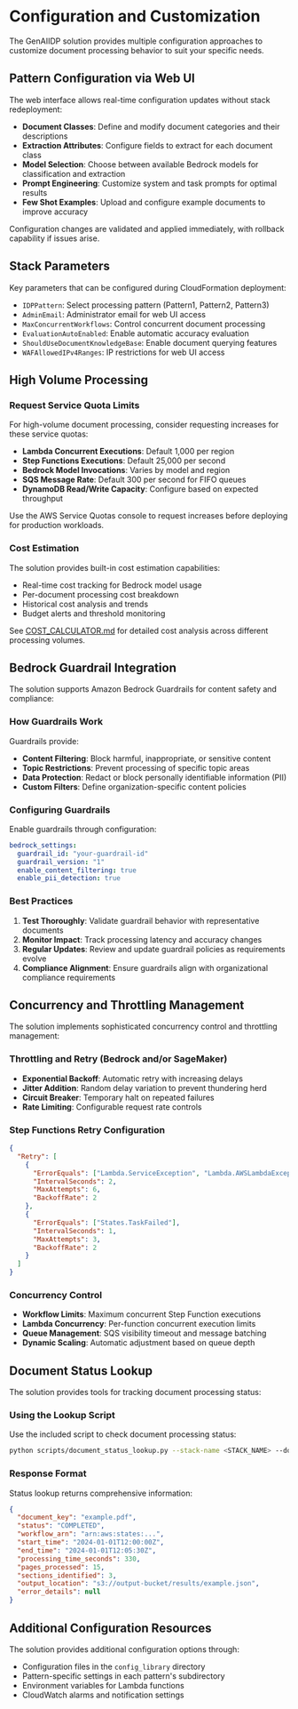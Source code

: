 # Configuration and Customization

The GenAIIDP solution provides multiple configuration approaches to customize document processing behavior to suit your specific needs.

## Pattern Configuration via Web UI

The web interface allows real-time configuration updates without stack redeployment:

- **Document Classes**: Define and modify document categories and their descriptions
- **Extraction Attributes**: Configure fields to extract for each document class
- **Model Selection**: Choose between available Bedrock models for classification and extraction
- **Prompt Engineering**: Customize system and task prompts for optimal results
- **Few Shot Examples**: Upload and configure example documents to improve accuracy

Configuration changes are validated and applied immediately, with rollback capability if issues arise.

## Stack Parameters

Key parameters that can be configured during CloudFormation deployment:

- `IDPPattern`: Select processing pattern (Pattern1, Pattern2, Pattern3)
- `AdminEmail`: Administrator email for web UI access
- `MaxConcurrentWorkflows`: Control concurrent document processing
- `EvaluationAutoEnabled`: Enable automatic accuracy evaluation
- `ShouldUseDocumentKnowledgeBase`: Enable document querying features
- `WAFAllowedIPv4Ranges`: IP restrictions for web UI access

## High Volume Processing

### Request Service Quota Limits

For high-volume document processing, consider requesting increases for these service quotas:

- **Lambda Concurrent Executions**: Default 1,000 per region
- **Step Functions Executions**: Default 25,000 per second
- **Bedrock Model Invocations**: Varies by model and region
- **SQS Message Rate**: Default 300 per second for FIFO queues
- **DynamoDB Read/Write Capacity**: Configure based on expected throughput

Use the AWS Service Quotas console to request increases before deploying for production workloads.

### Cost Estimation

The solution provides built-in cost estimation capabilities:

- Real-time cost tracking for Bedrock model usage
- Per-document processing cost breakdown
- Historical cost analysis and trends
- Budget alerts and threshold monitoring

See [COST_CALCULATOR.md](../COST_CALCULATOR.md) for detailed cost analysis across different processing volumes.

## Bedrock Guardrail Integration

The solution supports Amazon Bedrock Guardrails for content safety and compliance:

### How Guardrails Work

Guardrails provide:
- **Content Filtering**: Block harmful, inappropriate, or sensitive content
- **Topic Restrictions**: Prevent processing of specific topic areas
- **Data Protection**: Redact or block personally identifiable information (PII)
- **Custom Filters**: Define organization-specific content policies

### Configuring Guardrails

Enable guardrails through configuration:

```yaml
bedrock_settings:
  guardrail_id: "your-guardrail-id"
  guardrail_version: "1"
  enable_content_filtering: true
  enable_pii_detection: true
```

### Best Practices

1. **Test Thoroughly**: Validate guardrail behavior with representative documents
2. **Monitor Impact**: Track processing latency and accuracy changes
3. **Regular Updates**: Review and update guardrail policies as requirements evolve
4. **Compliance Alignment**: Ensure guardrails align with organizational compliance requirements

## Concurrency and Throttling Management

The solution implements sophisticated concurrency control and throttling management:

### Throttling and Retry (Bedrock and/or SageMaker)

- **Exponential Backoff**: Automatic retry with increasing delays
- **Jitter Addition**: Random delay variation to prevent thundering herd
- **Circuit Breaker**: Temporary halt on repeated failures
- **Rate Limiting**: Configurable request rate controls

### Step Functions Retry Configuration

```json
{
  "Retry": [
    {
      "ErrorEquals": ["Lambda.ServiceException", "Lambda.AWSLambdaException"],
      "IntervalSeconds": 2,
      "MaxAttempts": 6,
      "BackoffRate": 2
    },
    {
      "ErrorEquals": ["States.TaskFailed"],
      "IntervalSeconds": 1,
      "MaxAttempts": 3,
      "BackoffRate": 2
    }
  ]
}
```

### Concurrency Control

- **Workflow Limits**: Maximum concurrent Step Function executions
- **Lambda Concurrency**: Per-function concurrent execution limits
- **Queue Management**: SQS visibility timeout and message batching
- **Dynamic Scaling**: Automatic adjustment based on queue depth

## Document Status Lookup

The solution provides tools for tracking document processing status:

### Using the Lookup Script

Use the included script to check document processing status:

```bash
python scripts/document_status_lookup.py --stack-name <STACK_NAME> --document-key <DOCUMENT_KEY>
```

### Response Format

Status lookup returns comprehensive information:

```json
{
  "document_key": "example.pdf",
  "status": "COMPLETED",
  "workflow_arn": "arn:aws:states:...",
  "start_time": "2024-01-01T12:00:00Z",
  "end_time": "2024-01-01T12:05:30Z",
  "processing_time_seconds": 330,
  "pages_processed": 15,
  "sections_identified": 3,
  "output_location": "s3://output-bucket/results/example.json",
  "error_details": null
}
```

## Additional Configuration Resources

The solution provides additional configuration options through:

- Configuration files in the `config_library` directory
- Pattern-specific settings in each pattern's subdirectory
- Environment variables for Lambda functions
- CloudWatch alarms and notification settings
